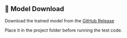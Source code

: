 ## 🔗 Model Download

Download the trained model from the [GitHub Release](github.com/coolerparth/Plant-disease-Classifier/releases/download/trained_model.keras)

Place it in the project folder before running the test code.
